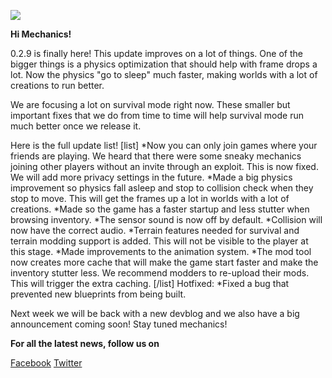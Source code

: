 ![](http://i.imgur.com/TP910QT.png)

**Hi Mechanics!**


0.2.9 is finally here!
This update improves on a lot of things. 
One of the bigger things is a physics optimization that should help with frame drops a lot. Now the physics "go to sleep" much faster, making worlds with a lot of creations to run better.

We are focusing a lot on survival mode right now. These smaller but important fixes that we do from time to time will help survival mode run much better once we release it. 

Here is the full update list!
[list]
*Now you can only join games where your friends are playing. 
We heard that there were some sneaky mechanics joining other players without an invite through an exploit. This is now fixed. 
We will add more privacy settings in the future.
*Made a big physics improvement so physics fall asleep and stop to collision check when they stop to move. This will get the frames up a lot in worlds with a lot of creations.
*Made so the game has a faster startup and less stutter when browsing inventory.
*The sensor sound is now off by default.
*Collision will now have the correct audio.
*Terrain features needed for survival and terrain modding support is added.
This will not be visible to the player at this stage.
*Made improvements to the animation system.
*The mod tool now creates more cache that will make the game start faster and make the inventory stutter less. We recommend modders to re-upload their mods. This will trigger the extra caching.
[/list]
Hotfixed:
*Fixed a bug that prevented new blueprints from being built.


Next week we will be back with a new devblog and we also have a big announcement coming soon!
Stay tuned mechanics!

**For all the latest news, follow us on**

[Facebook](https://www.facebook.com/scrapmechanic/)
[Twitter](https://twitter.com/ScrapMechanic)